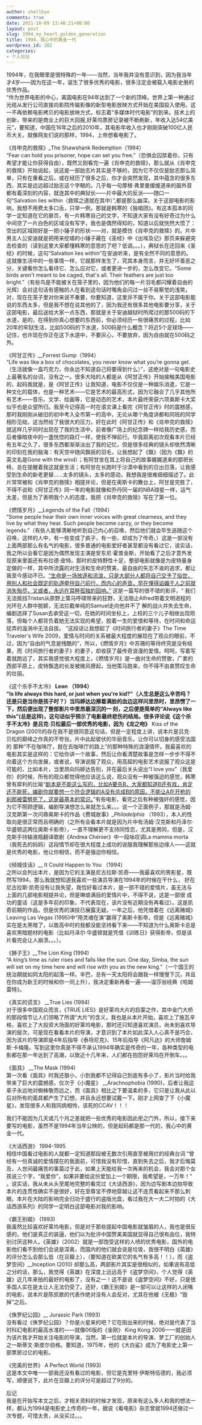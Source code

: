 ```yaml
---
author: shellbye
comments: true
date: 2011-10-09 13:48:21+00:00
layout: post
slug: 1994_my_heart_golden_generation
title: 1994，我心中的黄金一代
wordpress_id: 202
categories:
- 个人日记
---
```


1994年，在我眼里是很特殊的一年——当然，当年我并没有意识到，因为我当年才4岁——因为在这一年，诞生了很多优秀的电影，很多注定会被载入电影史册的优秀作品。  
“作为世界电影的中心，美国电影在94年达到了一个新的顶峰。世界上第一种通过光缆从发行公司直接向影院传输影像的新型电影放映方式开始在美国投入使用。这一不再依赖电影拷贝的电影放映方式，标志着“多媒体时代电影”的到来。技术上的创新，带来的是商业上的巨大回报,好莱坞票房记录被不断刷新，年收入达54亿美元”，要知道，中国在16年之后的2010年，其电影年收入也才刚刚突破100亿人民币大关。就像网友们说的那样，1994，上帝想看电影了。  
  
《肖申克的救赎》_The Shawshank Redemption（1994）  
“Fear can hold you prisoner, hope can set you free.”（恐惧会囚禁着你，只有希望才能让你获得自由），既然又刚看完一遍《肖申克的救赎》，那么就从《肖申克的救赎》开始说起，说这是一部励志片其实是不够的，因为它不仅仅是励志那么简单，只有在重看之后，或在经历了很多之后，你才会突然发现，其中蕴含的很多东西，其实是远远超过励志这个字眼的。几乎每一句摩根·弗里曼缓缓道来的画外音都有着深刻的内容，就连其中的典狱长——片中最大的反派——随口一句“Salvation lies within（救赎之道就在其中）”,都是那么幽深。关于这部电影的影响，我想不用费太多口舌，只举一例，那就是韩寒的《独唱团》。有这本孤本的同学一定知道在它的扉页，有一片韩寒自己的文字，不知道大家有没有好奇过为什么中间空了一片白色的区域没有写字，我也是偶然得知的，知道以后就恍然大悟了：空出的区域刚好是一把小锤子的形状——对，就是模仿《肖申克的救赎》的。片中男主人公安迪就是把用来挖墙的小锤子藏在《圣经》中《出埃及记》那页来躲避突击检查的（读到这里大家都懂韩寒的意思的了吧？低调。。。），典狱长在还回来《圣经》的时候，这句“Salvation lies within”在安迪听来，是有全然不同的意思的。这就像生活中的一些事情一样，它就那样发生了，究其本身而言，并无好坏善恶之分，关键看你怎么看待它、怎么应对它，或者更进一步的，怎么改变它。“Some birds aren't meant to be caged, that's all. Their feathers are just too bright.”（有些鸟是不能被关在笼子里的，因为他们的每一片羽毛都闪耀着自由的光辉）会对这句话有感触的人在看到这句话时嘴角会闪过一丝不易察觉的浅笑，对，现在在笼子里对你来说不重要，你要知道，这里并不属于你。关于这部电影能说的东西太多，但是我不想在说其他的了，因为我还有很多其他电影要分享，关于这部电影，最后送给大家一点东西，那就是关于安迪越狱时所爬过的那500码的下水道，是的，在得到你真心想要的东西前，你必须经历一些很痛苦的过程，比如20年的牢狱生活，比如500码的下水道，500码是什么概念？将近5个足球场——记住，也许现在你正在这下水道中，不要灰心，不要放弃，因为自由就在500码之外。  
  
《阿甘正传》__Forrest Gump（1994）  
“Life was like a box of chocolates, you never know what you’re gonna get.（生活就像一盒巧克力，你永远不知道自己将要得到什么）”，这绝对是一句电影史上最著名的台词，没有之一。很多大陆的人都是从《阿甘正传》开始接触美国电影的，起码我就是，是《阿甘正传》让我知道，电影不仅仅是一种娱乐消遣，它是一种文化的载体，也是一种艺术——它是艺术的最高形式，因为它融合了几乎其他所有艺术——音乐、文学、绘画等，它是动态的艺术，本片最终荣获六项奥斯卡大奖似乎也是众望所归。我至今记得高一时在语文课上看完《阿甘正传》时的震撼感，那时我刚刚从破旧的初中考入全市第一的高中，无论从哪个角度讲都和同班的同学相形见绌，这当然给了我很大的压力，好在此时《阿甘正传》和《肖申克的救赎》就这样几乎同时出现在了我的生活中，前者像广场上的纪念碑一样给我历史感，而后者像暗夜中的一盏恍惚的路灯一样，使我不惮前行。毕竟距离初次观看本片已经有五年之久了，很多东西都渐渐淡出了我的记忆，但是很多经典的镜头却依然清晰的印刻在我的脑海：有天空中随风飘摇的羽毛，让我想起了《飘》（因为《飘》的英文名是Gone with the wind）；有阿甘坐在其上将自己的故事娓娓道来的那把长椅，总在提醒着我这就是生活；有阿甘在长跑时于沙漠中看到的日出日落，让我感受到生命的新老更替……太多的镜头，太多的感动，我想我是很难细细描述了。此片常常被和《肖申克的救赎》相提并论，但是在奥斯卡的舞台上，阿甘是完胜了，不得不说和《阿甘正传》同一年的电影就像和乔丹同一届的NBA球星一样，运气太差，但是为了表明我个人的态度，我把《肖申克的救赎》写在了第一位。  
  
《燃情岁月》__Legends of the Fall（1994）  
“Some people hear their own inner voices with great clearness, and they live by what they hear. Such people become carzy, or they become legends.”（有些人能够清晰地听到自己内心的召唤，然后他们就会毕生追随这个召唤，这样的人中，有一些变成了疯子，有一些，却成为了传奇。）这是一部没有上面两部那么有名气的电影，很多普通的电影爱好者甚至都没有看过它，说实话，我之所以会看它是因为偶然发现主演是安东尼·霍普金斯，开始看了之后才意外发现原来里面还有布拉德·皮特。那时的皮特野性十足，整部电影就像是为皮特量身定做的一样，其中所流露的对生活和生命的赞美，最自由的矢志不渝的追求，都让我至今感动不已。[“生命是一场放逐和流浪，只是大部分人都将自己交予了俗世，用别人和社会既定的轨道牵拌自己前行，而内心的声音，早在懂得谄媚于人之前就消失殆尽，又或者，永远在耳畔孤独的回响。”](http://movie.douban.com/review/1051890/) 这是一篇写的很不错的影评，“ 我们无法抵挡Tristan从原野上策马呼啸带来的狂野，无法阻止Alfred带着文明进程的光环在人群中脱颖，无法拦截单纯的Samuel走向他并不了 解的战火并失去生命，编剧选择了Susan去承受这一切，在她的时间坐标上，上校的三个儿子相继出现陨落，但每个人都背负着她无法实现的希望，胶着一生的爱恨和等待，在时间和命运捉弄的漩涡中无法自拔。 ”这段话让我想起了《时间旅行者的妻子》The Time Traveler's Wife 2009，爱情与时间的关系被最大程度的展现在了观众的眼前，不过，因为“自由的气息是残酷的”，所以，《燃情岁月》中苏珊的等待终究是没有结果，而《时间旅行者的妻子》的妻子，却收获了最传奇浪漫的爱情。呵呵，写着写着就跑远了，其实我感觉很大程度上，《燃情岁月》是一曲对生命的赞歌，广袤的西部平原上，皮特飘逸的长发被微风撩起，当他策马跑来，你不得不由衷赞叹生命的壮丽。  
  
《这个杀手不太冷》 __Leon （1994）  
"Is life always this hard, or just when you're kid?"（人生总是这么辛苦吗？还是只是当你是孩子时？）当玛婷达边擦着满脸的血边这样问里昂时，里昂愣了一下，然后便出现了整部影片中里昂最深沉的一 刻，之后便是简单的“Always like this”(总是这样)，这句话似乎预示了电影最终悲伤的结局。很多评论说《这个杀手不太冷》是吕克·贝松最后一部优秀的电影，因为《龙之吻》__ Kiss of the Dragon (2001)的存在我不是很同意这句话，但是一定程度上讲，说本片是吕克·贝松的巅峰之作真的不夸张。片中此起彼伏的华丽音乐，让你可以切身的感受法国的 那种“不在咖啡厅，就在去咖啡厅的路上”的那种特殊的浪漫情怀。我最喜欢的电影其实是这样的：它给你讲一个故事，然后让你看清楚故事是怎样一步步不得不向着这个方向发展，或者说，导演说服了观众，用高超的电影艺术说服了观众这是可能的，比如本片，当里昂向玛婷达告别，并在最后关头说出“I love you”（我爱你）的时候，所有的观众都觉得他应该这么说，观众没有一种被强迫的感觉，韩寒曾有犀利的比喻“[剧本是不能这么写的，比如A要杀B，大家都知道B还有戏，肯定还不能死，编剧你就要想一个符合逻辑的A没有杀成B的原因，不能让A在开枪的刹那被雷劈死了，这是最基本的常识。](http://www.bullock.cn/blogs/twocold/archives/151914.aspx)”有些电影，看完之后有种被强奸的感觉，因为它不照顾逻辑，编剧导演想怎么来就怎么来。。。说一个正面例子，那就是汤姆·汉克斯第一次问鼎奥斯卡的作品《费城故事》__Philadelphia_ （1993），本人的性取向是很正常而且明确的（之所有会看本片就是因为片中有汤姆·汉克斯和丹泽尔·华盛顿这两位奥斯卡影帝），一直不理解更不支持同性恋，尤其是男同，但是，汉克斯手持输液瓶翻译歌剧《Andrea Chénier》中一段咏叹调La mamma morta（我死去的妈妈）这段情节却在很大程度上成功的说服我理解那些边缘人——这就是优秀的电影，他让你相信，而不是强迫你相信。  
  
《倾城佳话》__ It Could Happen to You （1994）  
之所以会列出本片，是因为它的主演是尼古拉斯·凯奇——我最喜欢的男影星，既然写1994，那么我就想知道我喜欢一些演员导演在1994年的时候在干什么， 好在尼古拉斯·凯奇没有让我失望，我恰好看过本片，是一部不错的爱情片，虽无法与上面的几部电影相提并论，但是琳琅满目的爱情片中，不得不说，这是一部很 成功的童话（这是多年前的印象，不代表现在，该片没有近期没有再看过）。这是凯奇前期的作品，但是优秀的演技已展露无疑。一年之后，他凭借着在《远离赌城》 Leaving Las Vegas (1995)中“用灵魂在演”赢得了奥斯卡影帝，但是《远离赌城》实在是太黑暗了，以致高中时的我都没能坚持看下来——不知道为什么奥斯卡总是喜欢黑暗题材的电影（比如丹泽尔·华盛顿就是凭借《训练日》获得影帝，但是该片看完会让人崩溃。。。）。  
  
《狮子王》__The Lion King (1994)  
“A king’s time as ruler rises and falls like the sun. One day, Simba, the sun will set on my time here and will rise with you as the new king.”（一个国王的统治期就如同太阳的起落一样。辛巴，总有一天太阳将会跟我一样慢慢下沉，并且在你成为新王的时候和你一同上升），我决定重新再看一遍——温莎翁经典《哈姆雷特》。  
  
《真实的谎言》 __True Lies (1994)  
对于很多中国观众而言，《TRUE LIES》是好莱坞大片的启蒙之作，其中金门大桥的那段情节让人们领略了所谓“大片”的含义，我也是从本片开始，喜欢上了施瓦辛格，喜欢上了大投资大场面的好莱坞电影，那时还只知道喜欢演员，尚未到喜欢导演的层次，可是现在看看本片的导演，才意识到了本片如此深入人心真不是巧合，因为该片的导演即是4年后指导《泰坦尼克》、15年后指导《阿凡达》的大师詹姆斯·卡梅隆。写到这里你真是不得不承认1994年确实是传奇的一年，各种类型的电影都在那一年达到了高潮，以致近十几年来，人们都在抱怨好莱坞在开倒车。。。  
  
《面具》 __The Mask (1994)  
第一次看《面具》时我还狠小，小到我都不记得自己到底有多小了，影片当时给我带来了巨大的震撼感，仅次于《小魔星》 __Arachnophobia (1990)，后者让我这辈子永远地对蜘蛛敬而远之，而《面具》相比之下要温柔的多，它只是让我从此以后对所有的面具都产生了幻想，并且永远想要试戴一下。刚才上网查了下《小魔星》，发现很多人和我同病相怜，该死的CCAV！！！  
  
我们不能因为几天或几个月之差就把一些优秀的电影因此拒之门外，所以，接下来要写的电影，虽然不是1994年当年公映的，但是起码都是那一代的，我心中的黄金一代。  
  
《大话西游》 1994-1995  
相信中国看过电影的人就都一定知道那段被无数次引用直至被用烂的经典台词 “曾经有一份真诚的爱情摆在的我面前，可惜我没有珍惜，直到失去之后，我才后悔莫及，人世间最痛苦的事莫过于此，如果上天能给我一次再来的机会，我会对那个女孩说三个字，“我爱你”，如果非要给这份爱加上一个期限，我希望是，一万年！” 。说实话，我从未从头至尾地完整的看完过《大话西游》，因为边写剧本边拍导致本片的连贯性确实不是很好，好在至尊宝不停地穿越让这不连贯看起来不那么刺眼。本片在大陆的影响完全归功于盛行的盗版光盘，看过我在大一大二时拍的《大话西游系列》的同学一定明白这部电影对我的影响。  
  
《霸王别姬》 (1993)  
我虽然比较喜欢好莱坞电影，但是对于那些提起中国电影就皱眉的人，我也是很反感的，他们是真正的装逼，他们以为批评中国赞美美国就显得自己很有品位，我特别讨厌这种人。《英雄》（2002）就是一部饱受这样的人喷的优秀电影，国外的电影他们看不到他们会说是深奥，而国内的他们就会说是垃圾，我很不明白《英雄》的评分怎么会那么低（在豆瓣上），（要知道在欧美它的名气有多高！！），而《盗梦空间》__Inception (2010) 却那么高，两部影片其实是很相似的，如果说有高低之分的话，那么，我觉得《英雄》在深度上远远高于《盗梦空间》，个人觉得《英雄》近几年来拍的最好的电影了，没有之一！这不是说《盗梦空间》不好，只是很多国人实在是太让人无法仍受了。还好，《霸王别姬》是一部可以让这样的人闭嘴的电影，说本片是陈凯歌的代表作绝对没有人会反对，尤其在他被《无极》“毁掉”之后。  
  
  
《侏罗纪公园》__ Jurassic Park (1993)  
没有看过《侏罗纪公园》？你是火星来的吧？它在刚出来的时候，绝对是代表了当时科幻电影的最高水准的——就像06版的《金刚》 King Kong 2006——就是因为该片我才开始关注电影的导演，当然，第一位就是本片的导演、梦工厂的创始人之一斯蒂文·斯皮尔伯格。要知道，1975年，他的《大白鲨》成为了电影史上第一部票房过亿的电影。  
  
《完美的世界》 A Perfect World (1993)  
这是本文中唯一一部我还没有看过的电影，但它是克里特·伊斯特伍德的，我必须写，顺便说下，此片在豆瓣上的评分可是超过了9分的。  
  
  
后记  
我是在开始写本文之后，才相关资料的时候才发现，原来有这么多人和我的想法一样，都认为1994是电影史上传奇的一年，据说《看电影》杂志曾就1994还做过一次专题，可惜太贵，从没买过。。。
